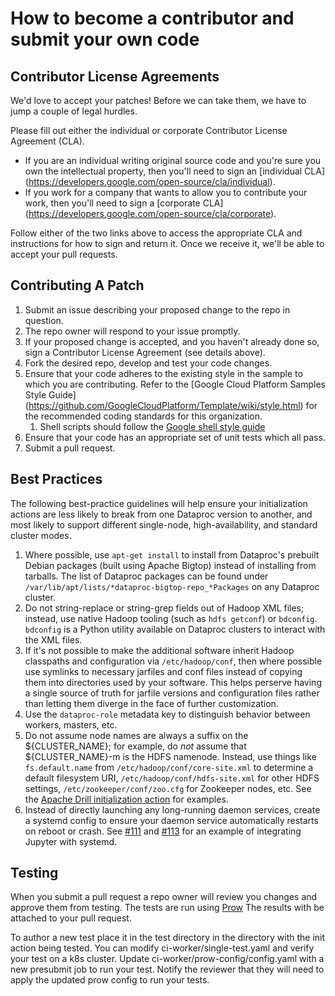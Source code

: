 # How to become a contributor and submit your own code

## Contributor License Agreements

We'd love to accept your patches! Before we can take them, we
have to jump a couple of legal hurdles.

Please fill out either the individual or corporate Contributor License Agreement
(CLA).

  * If you are an individual writing original source code and you're sure you
    own the intellectual property, then you'll need to sign an [individual CLA]
    (https://developers.google.com/open-source/cla/individual).
  * If you work for a company that wants to allow you to contribute your work,
    then you'll need to sign a [corporate CLA]
    (https://developers.google.com/open-source/cla/corporate).

Follow either of the two links above to access the appropriate CLA and
instructions for how to sign and return it. Once we receive it, we'll be able to
accept your pull requests.

## Contributing A Patch

1. Submit an issue describing your proposed change to the repo in question.
1. The repo owner will respond to your issue promptly.
1. If your proposed change is accepted, and you haven't already done so, sign a
   Contributor License Agreement (see details above).
1. Fork the desired repo, develop and test your code changes.
1. Ensure that your code adheres to the existing style in the sample to which
   you are contributing. Refer to the
   [Google Cloud Platform Samples Style Guide]
   (https://github.com/GoogleCloudPlatform/Template/wiki/style.html) for the
   recommended coding standards for this organization.
   1. Shell scripts should follow the [Google shell style guide](https://google.github.io/styleguide/shell.xml)
1. Ensure that your code has an appropriate set of unit tests which all pass.
1. Submit a pull request.


## Best Practices

The following best-practice guidelines will help ensure your initialization
actions are less likely to break from one Dataproc version to another, and
most likely to support different single-node, high-availability, and
standard cluster modes.

1. Where possible, use `apt-get install` to install from Dataproc's prebuilt
   Debian packages (built using Apache Bigtop) instead of installing from
   tarballs. The list of Dataproc packages can be found under
   `/var/lib/apt/lists/*dataproc-bigtop-repo_*Packages` on any Dataproc cluster.
1. Do not string-replace or string-grep fields out of Hadoop XML files; instead,
   use native Hadoop tooling (such as `hdfs getconf`) or `bdconfig`. `bdconfig`
   is a Python utility available on Dataproc clusters to interact with the XML
   files.
1. If it's not possible to make the additional software inherit Hadoop
   classpaths and configuration via `/etc/hadoop/conf`, then where possible
   use symlinks to necessary jarfiles and conf files instead of copying
   them into directories used by your software. This helps perserve having
   a single source of truth for jarfile versions and configuration files
   rather than letting them diverge in the face of further customization.
1. Use the `dataproc-role` metadata key to distinguish behavior between
   workers, masters, etc.
1. Do not assume node names are always a suffix on the ${CLUSTER_NAME};
   for example, do *not* assume that ${CLUSTER_NAME}-m is the HDFS namenode.
   Instead, use things like `fs.default.name` from
   `/etc/hadoop/conf/core-site.xml` to determine a default filesystem URI,
   `/etc/hadoop/conf/hdfs-site.xml` for other HDFS settings,
   `/etc/zookeeper/conf/zoo.cfg` for Zookeeper nodes, etc.
   See the [Apache Drill initialization action](https://github.com/GoogleCloudPlatform/dataproc-initialization-actions/blob/master/drill/drill.sh) for examples.
1. Instead of directly launching any long-running daemon services,
   create a systemd config to ensure your daemon service automatically
   restarts on reboot or crash. See [#111](https://github.com/GoogleCloudPlatform/dataproc-initialization-actions/pull/111/files)
   and [#113](https://github.com/GoogleCloudPlatform/dataproc-initialization-actions/pull/113/files)
   for an example of integrating Jupyter with systemd.


## Testing

When you submit a pull request a repo owner will review you changes and approve
 them from testing. The tests are run using [Prow](https://github.com/kubernetes/test-infra/blob/master/prow/README.md)
The results with be attached to your pull request.

To author a new test place it in the test directory in the directory with the
init action being tested. You can modify ci-worker/single-test.yaml and verify
your test on a k8s cluster. Update ci-worker/prow-config/config.yaml with a new
presubmit job to run your test. Notify the reviewer that they will need to apply
 the updated prow config to run your tests.
